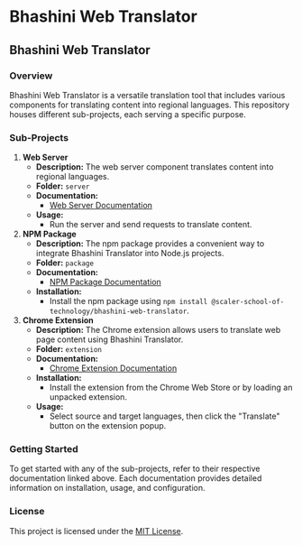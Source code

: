 # Bhashini Web Translator

## Bhashini Web Translator

### Overview

Bhashini Web Translator is a versatile translation tool that includes various components for translating content into regional languages. This repository houses different sub-projects, each serving a specific purpose.

### Sub-Projects

1. **Web Server**
    - **Description:** The web server component translates content into regional languages.
    - **Folder:** `server`
    - **Documentation:**
        - [Web Server Documentation](/server/README.md)
    - **Usage:**
        - Run the server and send requests to translate content.
2. **NPM Package**
    - **Description:** The npm package provides a convenient way to integrate Bhashini Translator into Node.js projects.
    - **Folder:** `package`
    - **Documentation:**
        - [NPM Package Documentation](/package/README.md)
    - **Installation:**
        - Install the npm package using `npm install @scaler-school-of-technology/bhashini-web-translator`.
3. **Chrome Extension**
    - **Description:** The Chrome extension allows users to translate web page content using Bhashini Translator.
    - **Folder:** `extension`
    - **Documentation:**
        - [Chrome Extension Documentation](/extension/README.md)
    - **Installation:**
        - Install the extension from the Chrome Web Store or by loading an unpacked extension.
    - **Usage:**
        - Select source and target languages, then click the "Translate" button on the extension popup.

### Getting Started

To get started with any of the sub-projects, refer to their respective documentation linked above. Each documentation provides detailed information on installation, usage, and configuration.

### License

This project is licensed under the [MIT License](LICENSE).
